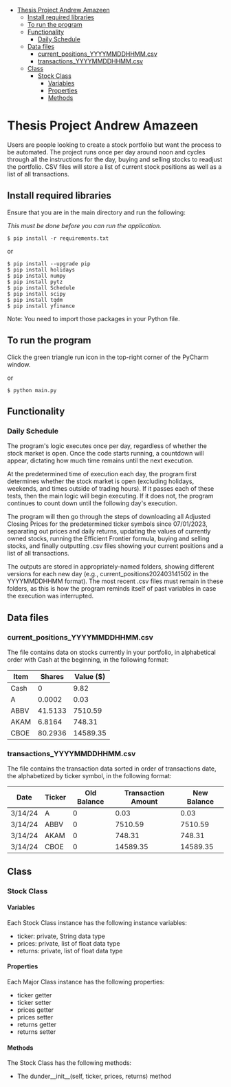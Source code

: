 <!-- TOC -->
* [Thesis Project Andrew Amazeen](#thesis-project-andrew-amazeen)
  * [Install required libraries](#install-required-libraries)
  * [To run the program](#to-run-the-program)
  * [Functionality](#functionality)
    * [Daily Schedule](#daily-schedule)
  * [Data files](#data-files)
    * [current_positions_YYYYMMDDHHMM.csv](#currentpositionsyyyymmddhhmmcsv)
    * [transactions_YYYYMMDDHHMM.csv](#transactionsyyyymmddhhmmcsv)
  * [Class](#class)
    * [Stock Class](#stock-class)
      * [Variables](#variables)
      * [Properties](#properties)
      * [Methods](#methods)
<!-- TOC -->

# Thesis Project Andrew Amazeen

Users are people looking to create a stock portfolio but
want the process to be automated. The project runs once
per day around noon and cycles through all the instructions
for the day, buying and selling stocks to readjust the
portfolio. CSV files will store a list of current stock
positions as well as a list of all transactions.

## Install required libraries
Ensure that you are in the main directory and
run the following:

_This must be done before you can run the application._

```shell
$ pip install -r requirements.txt
```
or
```shell
$ pip install --upgrade pip
$ pip install holidays
$ pip install numpy
$ pip install pytz
$ pip install Schedule
$ pip install scipy
$ pip install tqdm
$ pip install yfinance
```
Note: You need to import those packages in your
Python file.

## To run the program
Click the green triangle run icon in the
top-right corner of the PyCharm window.

or
```shell
$ python main.py
```

## Functionality
### Daily Schedule
The program's logic executes once per day, regardless of
whether the stock market is open. Once the code starts
running, a countdown will appear, dictating how much time
remains until the next execution.

At the predetermined time of execution each day, the
program first determines whether the stock market is open
(excluding holidays, weekends, and times outside of
trading hours). If it passes each of these tests, then
the main logic will begin executing. If it does not, the
program continues to count down until the following day's
execution.

The program will then go through the steps of downloading
all Adjusted Closing Prices for the predetermined ticker
symbols since 07/01/2023, separating out prices and daily
returns, updating the values of currently owned stocks,
running the Efficient Frontier formula, buying and selling
stocks, and finally outputting .csv files showing your
current positions and a list of all transactions.

The outputs are stored in appropriately-named folders,
showing different versions for each new day (e.g.,
current_positions202403141502 in the YYYYMMDDHHMM format).
The most recent .csv files must remain in these folders,
as this is how the program reminds itself of past
variables in case the execution was interrupted.

## Data files
### current_positions_YYYYMMDDHHMM.csv
The file contains data on stocks currently in your
portfolio, in alphabetical order with Cash at the
beginning, in the following format:

| Item | Shares  | Value ($) |
|------|---------|-----------|
| Cash | 0       | 9.82      |
| A    | 0.0002  | 0.03      |
| ABBV | 41.5133 | 7510.59   |
| AKAM | 6.8164  | 748.31    |
| CBOE | 80.2936 | 14589.35  |

### transactions_YYYYMMDDHHMM.csv
The file contains the transaction data sorted in order of
transactions date, the alphabetized by ticker symbol, in
the following format:

| Date    | Ticker | Old Balance | Transaction Amount | New Balance |
|---------|--------|-------------|--------------------|-------------|
| 3/14/24 | A      | 0           | 0.03               | 0.03        |
| 3/14/24 | ABBV   | 0           | 7510.59            | 7510.59     |
| 3/14/24 | AKAM   | 0           | 748.31             | 748.31      |
| 3/14/24 | CBOE   | 0           | 14589.35           | 14589.35    |

## Class

### Stock Class

#### Variables
Each Stock Class instance has the following instance
variables:
- ticker: private, String data type
- prices: private, list of float data type
- returns: private, list of float data type

#### Properties
Each Major Class instance has the following
properties:
- ticker getter
- ticker setter
- prices getter
- prices setter
- returns getter
- returns setter

#### Methods
The Stock Class has the following methods:
- The dunder__init__(self, ticker, prices, returns) method
